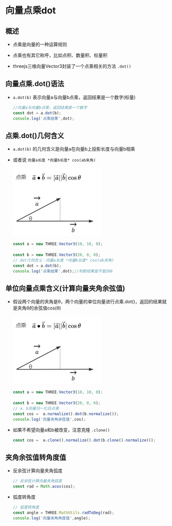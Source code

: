 # 向量点乘dot

## 概述

+ 点乘是向量的一种运算规则
+ 点乘也有其它称呼，比如点积、数量积、标量积

+ threejs三维向量Vector3封装了一个点乘相关的方法 `.dot()`

## 向量点乘.dot()语法

+ `a.dot(b)` 表示向量a与向量b点乘，返回结果是一个数字(标量)

  ```js
  //向量a与向量b点乘，返回结果是一个数字
  const dot = a.dot(b);
  console.log('点乘结果',dot);
  ```

## 点乘.dot()几何含义

+ `a.dot(b)` 的几何含义是向量a在向量b上投影长度与向量b相乘
+ 或者说 `向量a长度 *向量b长度* cos(ab夹角)`

  ![向量a和b点乘几何含义](./images/向量a和b点乘几何含义.jpg)

  ```js
  const a = new THREE.Vector3(10, 10, 0);

  const b = new THREE.Vector3(20, 0, 0);
  // dot几何含义：向量a长度 *向量b长度* cos(ab夹角)
  const dot = a.dot(b);
  console.log('点乘结果',dot);//判断结果是不是200
  ```

## 单位向量点乘含义(计算向量夹角余弦值)

+ 假设两个向量的夹角是θ，两个向量的单位向量进行点乘.dot()，返回的结果就是夹角θ的余弦值cos(θ)

  ![向量a和b点乘几何含义](./images/向量a和b点乘几何含义.jpg)

  ```js
  const a = new THREE.Vector3(10, 10, 0);

  const b = new THREE.Vector3(20, 0, 0);
  // a、b向量归一化后点乘
  const cos =  a.normalize().dot(b.normalize());
  console.log('向量夹角余弦值',cos);
  ```

+ 如果不希望向量a和b被改变，注意克隆 `.clone()`

  ```js
  const cos =  a.clone().normalize().dot(b.clone().normalize());
  ```

## 夹角余弦值转角度值

+ 反余弦计算向量夹角弧度

  ```js
  // 反余弦计算向量夹角弧度
  const rad = Math.acos(cos);
  ```

+ 弧度转角度

  ```js
  // 弧度转角度
  const angle = THREE.MathUtils.radToDeg(rad);
  console.log('向量夹角角度值',angle);
  ```
